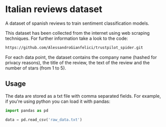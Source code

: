 # Italian reviews dataset
A dataset of spanish reviews to train sentiment classification models. 

This dataset has been collected from the internet using web scraping techniques. For further information take a look to the code:
```html
https://github.com/AlessandroGianfelici/trustpilot_spider.git
```

For each data point, the dataset contains the company name (hashed for privacy reasons), the title of the review, the text of the review and the number of stars (from 1 to 5). 


## Usage

The data are stored as a txt file with comma separated fields. For example, if you're using python you can load it with pandas:

```python
import pandas as pd

data = pd.read_csv('raw_data.txt')
```

